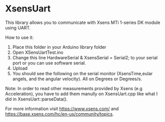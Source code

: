 # XsensUart
This library allows you to communicate with Xsens MTi 1-series DK module using UART.

How to use it:
1. Place this folder in your Arduino library folder
2. Open XSensUartTest.ino
3. Change this line HardwareSerial & XsensSerial = Serial2; to your serial port or you can use software serial.
4. Upload
5. You should see the following on the serial monitor (XsensTime,eular angels, and the angular velocity). All on Degrees or Degrees/s.

Note: In order to read other measurements provided by Xsens (e.g Acceleration), you have to add them manully on  XsensUart.cpp like what I did in XsensUart::parseData(). 

For more information visit https://www.xsens.com/ and https://base.xsens.com/hc/en-us/community/topics.

